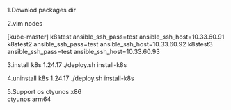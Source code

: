1.Downlod  packages  dir


2.vim nodes

[kube-master]
k8stest ansible_ssh_pass=test ansible_ssh_host=10.33.60.91
k8stest2 ansible_ssh_pass=test ansible_ssh_host=10.33.60.92
k8stest3 ansible_ssh_pass=test ansible_ssh_host=10.33.60.93

3.install k8s 1.24.17
./deploy.sh install-k8s

4.uninstall k8s 1.24.17
./deploy.sh install-k8s

5.Support os
ctyunos x86    
ctyunos arm64




